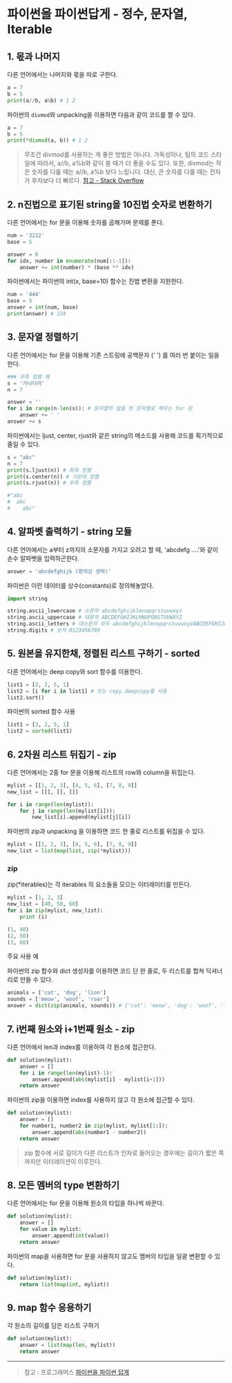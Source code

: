 # 파이썬을 파이썬답게 - 정수, 문자열, Iterable

## 1. 몫과 나머지

다른 언어에서는 나머지와 몫을 따로 구한다.

```py
a = 7
b = 5
print(a//b, a%b) # 1 2
```

파이썬의 `divmod`와 unpacking을 이용하면 다음과 같이 코드를 짤 수 있다.

```py
a = 7
b = 5
print(*divmod(a, b)) # 1 2
```

> 무조건 divmod를 사용하는 게 좋은 방법은 아니다.
가독성이나, 팀의 코드 스타일에 따라서, a//b, a%b와 같이 쓸 때가 더 좋을 수도 있다.
또한, divmod는 작은 숫자를 다룰 때는 a//b, a%b 보다 느립니다. 대신, 큰 숫자를 다룰 때는 전자가 후자보다 더 빠르다. [참고 - Stack Overflow](https://stackoverflow.com/questions/30079879/is-divmod-faster-than-using-the-and-operators)

## 2. n진법으로 표기된 string을 10진법 숫자로 변환하기

다른 언어에서는 for 문을 이용해 숫자를 곱해가며 문제를 푼다.

```py
num = '3212'
base = 5

answer = 0
for idx, number in enumerate(num[::-1]):
    answer += int(number) * (base ** idx)
```

파이썬에서는 파이썬의 int(x, base=10) 함수는 진법 변환을 지원한다.

```py
num = '444'
base = 5
answer = int(num, base)
print(answer) # 124
```

## 3. 문자열 정렬하기

다른 언어에서는 for 문을 이용해 기존 스트링에 공백문자 (' ') 를 여러 번 붙이는 일을 한다.

```py
### 우측 정렬 예
s = '가나다라'
n = 7

answer = ''
for i in range(n-len(s)): # 문자열의 앞을 빈 문자열로 채우는 for 문
    answer += ' '
answer += s
```

파이썬에서는 ljust, center, rjust와 같은 string의 메소드를 사용해 코드를 획기적으로 줄일 수 있다.

```py
s = "abc"
n = 7
print(s.ljust(n)) # 좌측 정렬
print(s.center(n)) # 가운데 정렬
print(s.rjust(n)) # 우측 정렬

#"abc    
#  abc  
#    abc"
```

## 4. 알파벳 출력하기 - string 모듈

다른 언어에서는 a부터 z까지의 소문자를 가지고 오려고 할 때, 'abcdefg ....'와 같이 손수 알파벳을 입력하곤한다.

```py
answer = 'abcdefghijk (편의상 생략)'
```

파이썬은 이런 데이터를 상수(constants)로 정의해놓았다.

```py
import string 

string.ascii_lowercase # 소문자 abcdefghijklmnopqrstuvwxyz
string.ascii_uppercase # 대문자 ABCDEFGHIJKLMNOPQRSTUVWXYZ
string.ascii_letters # 대소문자 모두 abcdefghijklmnopqrstuvwxyzABCDEFGHIJKLMNOPQRSTUVWXYZ
string.digits # 숫자 0123456789
```

## 5. 원본을 유지한채, 정렬된 리스트 구하기 - sorted

다른 언어에서는 deep copy와 sort 함수를 이용한다.

```py
list1 = [3, 2, 5, 1]
list2 = [i for i in list1] # 또는 copy.deepcopy를 사용
list2.sort()
```

파이썬의 sorted 함수 사용

```py
list1 = [3, 2, 5, 1]
list2 = sorted(list1)
```

## 6. 2차원 리스트 뒤집기 - zip

다른 언어에서는 2중 for 문을 이용해 리스트의 row와 column을 뒤집는다.

```py
mylist = [[1, 2, 3], [4, 5, 6], [7, 8, 9]]
new_list = [[], [], []]

for i in range(len(mylist)):
    for j in range(len(mylist[i])):
        new_list[i].append(mylist[j][i])
```

파이썬의 zip과 unpacking 을 이용하면 코드 한 줄로 리스트를 뒤집을 수 있다.

```py
mylist = [[1, 2, 3], [4, 5, 6], [7, 8, 9]]
new_list = list(map(list, zip(*mylist)))
```

### zip

zip(*iterables)는 각 iterables 의 요소들을 모으는 이터레이터를 만든다.

```py
mylist = [1, 2, 3]
new_list = [40, 50, 60]
for i in zip(mylist, new_list):
    print (i)

(1, 40)
(2, 50)
(3, 60)
```

주요 사용 예

파이썬의 zip 함수와 dict 생성자를 이용하면 코드 단 한 줄로, 두 리스트를 합쳐 딕셔너리로 만들 수 있다.

```py
animals = ['cat', 'dog', 'lion']
sounds = ['meow', 'woof', 'roar']
answer = dict(zip(animals, sounds)) # {'cat': 'meow', 'dog': 'woof', 'lion': 'roar'}
```

## 7. i번째 원소와 i+1번째 원소 - zip

다른 언어에서 len과 index를 이용하여 각 원소에 접근한다.

```py
def solution(mylist):
    answer = []
    for i in range(len(mylist)-1):
        answer.append(abs(mylist[i] - mylist[i+1]))
    return answer
```

파이썬의 zip을 이용하면 index를 사용하지 않고 각 원소에 접근할 수 있다.

```py
def solution(mylist):
    answer = []
    for number1, number2 in zip(mylist, mylist[1:]):
        answer.append(abs(number1 - number2))
    return answer
```

> zip 함수에 서로 길이가 다른 리스트가 인자로 들어오는 경우에는 길이가 짧은 쪽 까지만 이터레이션이 이루진다.

## 8. 모든 멤버의 type 변환하기

다른 언어에서는 for 문을 이용해 원소의 타입을 하나씩 바꾼다.

```py
def solution(mylist):
    answer = []
    for value in mylist:
        answer.append(int(value))
    return answer
```

파이썬의 map을 사용하면 for 문을 사용하지 않고도 멤버의 타입을 일괄 변환할 수 있다.

```py
def solution(mylist):
    return list(map(int, mylist))
```

## 9. map 함수 응용하기

각 원소의 길이를 담은 리스트 구하기

```py
def solution(mylist):
    answer = list(map(len, mylist))
    return answer
```

---

> 참고 : 프로그래머스 [파이썬을 파이썬 답게](https://school.programmers.co.kr/learn/courses/4008/4008-%ED%8C%8C%EC%9D%B4%EC%8D%AC%EC%9D%84-%ED%8C%8C%EC%9D%B4%EC%8D%AC%EB%8B%B5%EA%B2%8C)